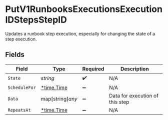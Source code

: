 # PutV1RunbooksExecutionsExecutionIDStepsStepID

Updates a runbook step execution, especially for changing the state of a step execution.


## Fields

| Field                                      | Type                                       | Required                                   | Description                                |
| ------------------------------------------ | ------------------------------------------ | ------------------------------------------ | ------------------------------------------ |
| `State`                                    | *string*                                   | :heavy_check_mark:                         | N/A                                        |
| `ScheduleFor`                              | [*time.Time](https://pkg.go.dev/time#Time) | :heavy_minus_sign:                         | N/A                                        |
| `Data`                                     | map[string]*any*                           | :heavy_minus_sign:                         | Data for execution of this step            |
| `RepeatsAt`                                | [*time.Time](https://pkg.go.dev/time#Time) | :heavy_minus_sign:                         | N/A                                        |